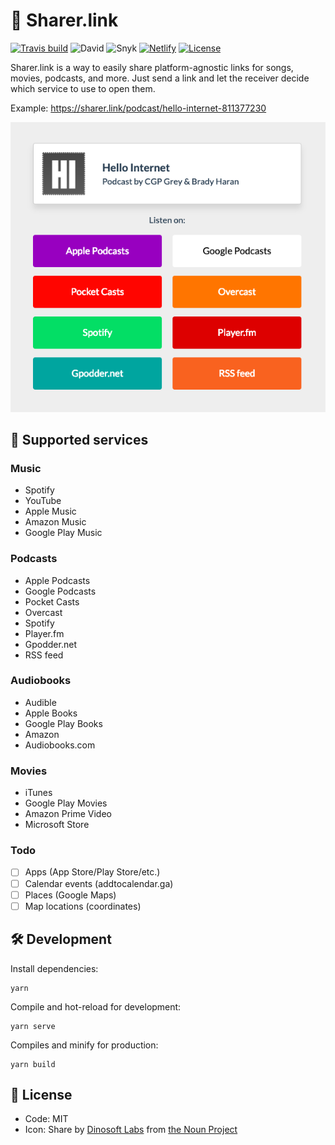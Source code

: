 # 🔗 Sharer.link

[![Travis build](https://img.shields.io/travis/AnandChowdhary/sharer.link.svg)](https://travis-ci.org/AnandChowdhary/sharer.link/)
![David](https://img.shields.io/david/AnandChowdhary/sharer.link.svg)
![Snyk](https://img.shields.io/snyk/vulnerabilities/github/AnandChowdhary/sharer.link.svg)
[![Netlify](https://img.shields.io/endpoint.svg?url=https%3A%2F%2Fdeveloper.oswaldlabs.com%2Fnetlify-status%2Fd4381a1b-2be9-4c3f-bc0c-f6032b9391dc)](https://app.netlify.com/sites/sharer-link/deploys)
[![License](https://img.shields.io/github/license/AnandChowdhary/sharer.link.svg)](https://github.com/AnandChowdhary/sharer.link/blob/master/LICENSE)

Sharer.link is a way to easily share platform-agnostic links for songs, movies, podcasts, and more. Just send a link and let the receiver decide which service to use to open them.

Example: https://sharer.link/podcast/hello-internet-811377230

![Hello Internet example](https://raw.githubusercontent.com/AnandChowdhary/sharer.link/master/public/img/Screenshot%202019-03-23%20at%2016.05.46.png)

## 🎵 Supported services

### Music
- Spotify
- YouTube
- Apple Music
- Amazon Music
- Google Play Music

### Podcasts
- Apple Podcasts
- Google Podcasts
- Pocket Casts
- Overcast
- Spotify
- Player.fm
- Gpodder.net
- RSS feed

### Audiobooks
- Audible
- Apple Books
- Google Play Books
- Amazon
- Audiobooks.com

### Movies
- iTunes
- Google Play Movies
- Amazon Prime Video
- Microsoft Store

### Todo
- [ ] Apps (App Store/Play Store/etc.)
- [ ] Calendar events (addtocalendar.ga)
- [ ] Places (Google Maps)
- [ ] Map locations (coordinates)

## 🛠 Development

Install dependencies:

```
yarn
```

Compile and hot-reload for development:

```
yarn serve
```

Compiles and minify for production:

```
yarn build
```

## 📄 License

- Code: MIT
- Icon: Share by [Dinosoft Labs](https://thenounproject.com/dinosoftlabs/) from [the Noun Project](https://thenounproject.com/)
